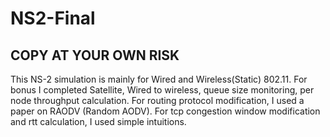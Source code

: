 # NS2-Final
## COPY AT YOUR OWN RISK
This NS-2 simulation is mainly for Wired and Wireless(Static) 802.11. For bonus I completed Satellite, Wired to wireless, queue size monitoring, per node throughput calculation. 
For routing protocol modification, I used a paper on RAODV (Random AODV). 
For tcp congestion window modification and rtt calculation, I used simple intuitions. 
